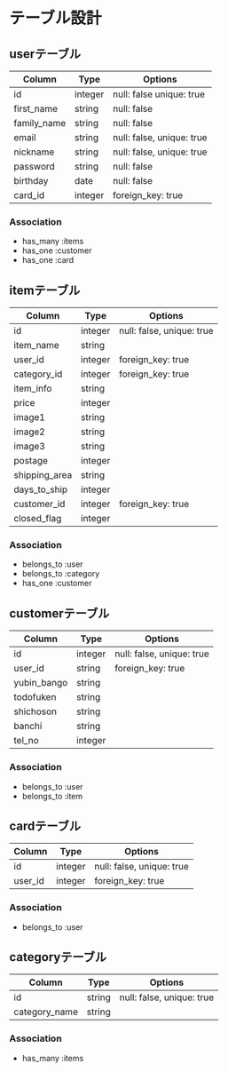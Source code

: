 # テーブル設計

## userテーブル
|Column|Type|Options|
|------|----|-------|
|id|integer|null: false unique: true|
|first_name|string|null: false|
|family_name|string|null: false|
|email|string|null: false, unique: true|
|nickname|string|null: false, unique: true|
|password|string|null: false|
|birthday|date|null: false|
|card_id|integer|foreign_key: true|

### Association
- has_many :items
- has_one :customer
- has_one :card


## itemテーブル
|Column|Type|Options|
|------|----|-------|
|id|integer|null: false, unique: true|
|item_name|string|
|user_id|integer|foreign_key: true|
|category_id|integer|foreign_key: true|
|item_info|string|
|price|integer|
|image1|string|
|image2|string|
|image3|string|
|postage|integer|
|shipping_area|string|
|days_to_ship|integer|
|customer_id|integer|foreign_key: true|
|closed_flag|integer|

### Association
- belongs_to :user
- belongs_to :category
- has_one :customer


## customerテーブル
|Column|Type|Options|
|------|----|-------|
|id|integer|null: false, unique: true|
|user_id|string|foreign_key: true|
|yubin_bango|string|
|todofuken|string|
|shichoson|string|
|banchi|string|
|tel_no|integer|

### Association
- belongs_to :user
- belongs_to :item


## cardテーブル
|Column|Type|Options|
|------|----|-------|
|id|integer|null: false, unique: true|
|user_id|integer|foreign_key: true|

### Association
- belongs_to :user


## categoryテーブル
|Column|Type|Options|
|------|----|-------|
|id|string|null: false, unique: true|
|category_name|string|

### Association
- has_many :items